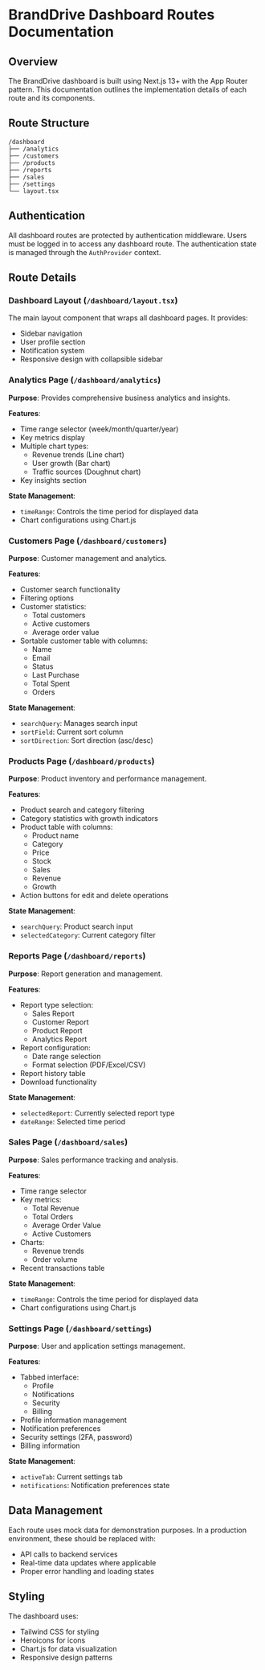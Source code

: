 # BrandDrive Dashboard Routes Documentation

## Overview
The BrandDrive dashboard is built using Next.js 13+ with the App Router pattern. This documentation outlines the implementation details of each route and its components.

## Route Structure
```
/dashboard
├── /analytics
├── /customers
├── /products
├── /reports
├── /sales
├── /settings
└── layout.tsx
```

## Authentication
All dashboard routes are protected by authentication middleware. Users must be logged in to access any dashboard route. The authentication state is managed through the `AuthProvider` context.

## Route Details

### Dashboard Layout (`/dashboard/layout.tsx`)
The main layout component that wraps all dashboard pages. It provides:
- Sidebar navigation
- User profile section
- Notification system
- Responsive design with collapsible sidebar

### Analytics Page (`/dashboard/analytics`)
**Purpose**: Provides comprehensive business analytics and insights.

**Features**:
- Time range selector (week/month/quarter/year)
- Key metrics display
- Multiple chart types:
  - Revenue trends (Line chart)
  - User growth (Bar chart)
  - Traffic sources (Doughnut chart)
- Key insights section

**State Management**:
- `timeRange`: Controls the time period for displayed data
- Chart configurations using Chart.js

### Customers Page (`/dashboard/customers`)
**Purpose**: Customer management and analytics.

**Features**:
- Customer search functionality
- Filtering options
- Customer statistics:
  - Total customers
  - Active customers
  - Average order value
- Sortable customer table with columns:
  - Name
  - Email
  - Status
  - Last Purchase
  - Total Spent
  - Orders

**State Management**:
- `searchQuery`: Manages search input
- `sortField`: Current sort column
- `sortDirection`: Sort direction (asc/desc)

### Products Page (`/dashboard/products`)
**Purpose**: Product inventory and performance management.

**Features**:
- Product search and category filtering
- Category statistics with growth indicators
- Product table with columns:
  - Product name
  - Category
  - Price
  - Stock
  - Sales
  - Revenue
  - Growth
- Action buttons for edit and delete operations

**State Management**:
- `searchQuery`: Product search input
- `selectedCategory`: Current category filter

### Reports Page (`/dashboard/reports`)
**Purpose**: Report generation and management.

**Features**:
- Report type selection:
  - Sales Report
  - Customer Report
  - Product Report
  - Analytics Report
- Report configuration:
  - Date range selection
  - Format selection (PDF/Excel/CSV)
- Report history table
- Download functionality

**State Management**:
- `selectedReport`: Currently selected report type
- `dateRange`: Selected time period

### Sales Page (`/dashboard/sales`)
**Purpose**: Sales performance tracking and analysis.

**Features**:
- Time range selector
- Key metrics:
  - Total Revenue
  - Total Orders
  - Average Order Value
  - Active Customers
- Charts:
  - Revenue trends
  - Order volume
- Recent transactions table

**State Management**:
- `timeRange`: Controls the time period for displayed data
- Chart configurations using Chart.js

### Settings Page (`/dashboard/settings`)
**Purpose**: User and application settings management.

**Features**:
- Tabbed interface:
  - Profile
  - Notifications
  - Security
  - Billing
- Profile information management
- Notification preferences
- Security settings (2FA, password)
- Billing information

**State Management**:
- `activeTab`: Current settings tab
- `notifications`: Notification preferences state

## Data Management
Each route uses mock data for demonstration purposes. In a production environment, these should be replaced with:
- API calls to backend services
- Real-time data updates where applicable
- Proper error handling and loading states

## Styling
The dashboard uses:
- Tailwind CSS for styling
- Heroicons for icons
- Chart.js for data visualization
- Responsive design patterns

